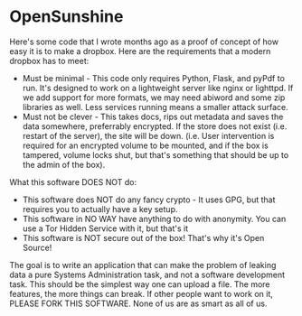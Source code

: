 OpenSunshine
====================

Here's some code that I wrote months ago as a proof of concept of how easy it is to make a dropbox.  Here are the 
requirements that a modern dropbox has to meet:

 * Must be minimal - This code only requires Python, Flask, and pyPdf to run.  It's designed to work on a lightweight server like nginx or lighttpd. If we 
 add support for more formats, we may need abiword and some zip libraries as well.  Less services running means a smaller attack surface.
 * Must not be clever - This takes docs, rips out metadata and saves the data somewhere, preferrably encrypted.  If the store does not exist (i.e. restart of 
 the server), the site will be down. (i.e. User intervention is required for an encrypted volume to be mounted, and if the box is tampered, volume locks shut, but 
 that's something that should be up to the admin of the box).

What this software DOES NOT do:

 * This software does NOT do any fancy crypto - It uses GPG, but that requires you to actually have a key setup.
 * This software in NO WAY have anything to do with anonymity.  You can use a Tor Hidden Service with it, but that's it
 * This software is NOT secure out of the box!  That's why it's Open Source!

The goal is to write an application that can make the problem of leaking data a pure Systems Administration task, and not 
a software development task.  This should be the simplest way one can upload a file.  The more features, the more things can break.  If other people
want to work on it, PLEASE FORK THIS SOFTWARE.  None of us are as smart as all of us.


